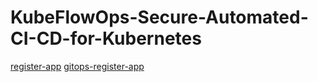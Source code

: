 # KubeFlowOps-Secure-Automated-CI-CD-for-Kubernetes
[register-app](https://github.com/sanjeev-saravanan/register-app.git)
[gitops-register-app](https://github.com/sanjeev-saravanan/gitops-register-app.git)
